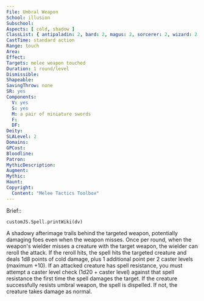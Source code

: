 ```yaml
---
File: Umbral Weapon
School: illusion
Subschool: 
Aspects: [ cold, shadow ]
ClassList: { antipaladin: 2, bard: 2, magus: 2, sorcerer: 2, wizard: 2, witch: 2 }
CastTime: standard action
Range: touch
Area: 
Effect: 
Targets: melee weapon touched
Duration: 1 round/level
Dismissible: 
Shapeable: 
SavingThrow: none
SR: yes
Components:
  V: yes
  S: yes
  M: a pair of miniature swords
  F: 
  DF: 
Deity: 
SLALevel: 2
Domains: 
GPCost: 
Bloodline: 
Patron: 
MythicDescription: 
Augment: 
Mythic: 
Haunt: 
Copyright:
  Content: "Melee Tactics Toolbox"
---
```

Brief:: 

```dataviewjs
customJS.Spell.printWiki(dv)
```

A shadowy afterimage trails behind the targeted weapon, potentially damaging foes even when the weapon misses. Once per round, when the weapon's wielder misses a creature with the target weapon, the wielder can reroll the attack. If the reroll hits, the spell hits the targeted creature and deals 1d8 points of cold damage, plus 1 additional point per 2 caster levels (maximum +10). If an attacked creature has spell resistance, you must attempt a caster level check (1d20 + caster level) against that spell resistance the first time the spell damages the target. If the creature successfully resists umbral weapon, the spell is dispelled. If not, the creature takes damage as normal.
